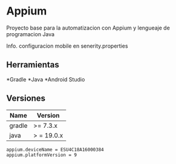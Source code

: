 # Appium
Proyecto base para la automatizacion con Appium y lengueaje de programacion Java

Info. configuracion mobile en senerity.properties

## **Herramientas**
*Gradle
*Java
*Android Studio

## **Versiones**
| Name      | Version |  
| --------- | ------- |  
| gradle |  \>= 7.3.x |  
| java | > = 19.0.x |  


```
appium.deviceName = ESU4C18A16000384
appium.platformVersion = 9
```
